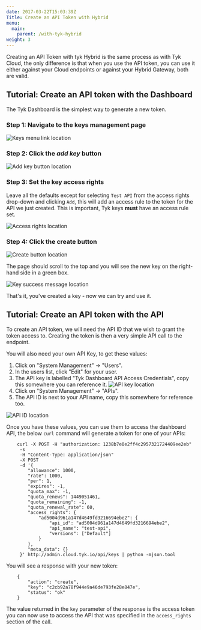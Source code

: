 ```yaml
---
date: 2017-03-22T15:03:39Z
Title: Create an API Token with Hybrid
menu:
  main:
    parent: /with-tyk-hybrid
weight: 3
---
```


Creating an API Token with tyk Hybrid is the same process as with Tyk Cloud, the only difference is that when you use the API token, you can use it either against your Cloud endpoints or against your Hybrid Gateway, both are valid.

## <a name="with-dashboard"></a>Tutorial: Create an API token with the Dashboard

The Tyk Dashboard is the simplest way to generate a new token.

### Step 1: Navigate to the keys management page

![Keys menu link location][1]

### Step 2: Click the *add key* button

![Add key button location][2]

### Step 3: Set the key access rights

Leave all the defaults except for selecting `Test API` from the access rights drop-down and clicking `Add`, this will add an access rule to the token for the API we just created. This is important, Tyk keys **must** have an access rule set.

![Access rights location][3]

### Step 4: Click the create button

![Create button location][4]

The page should scroll to the top and you will see the new key on the right-hand side in a green box.

![Key success message location][5]

That's it, you've created a key - now we can try and use it.

##  <a name="with-api"></a>Tutorial: Create an API token with the API

 To create an API token, we will need the API ID that we wish to grant the token access to. Creating the token is then a very simple API call to the endpoint.

You will also need your own API Key, to get these values:

1.  Click on "System Management" -> "Users".
2.  In the users list, click "Edit" for your user.
3.  The API key is labelled "Tyk Dashboard API Access Credentials", copy this somewhere you can reference it. ![API key location][6]
4.  Click on "System Management" -> "APIs".
5.  The API ID is next to your API name, copy this somewhere for reference too. 

![API ID location][7]

Once you have these values, you can use them to access the dashboard API, the below `curl` command will generate a token for one of your APIs:
```
    curl -X POST -H "authorization: 1238b7e0e2ff4c2957321724409ee2eb" 
     -s 
     -H "Content-Type: application/json" 
     -X POST 
     -d '{
        "allowance": 1000,
        "rate": 1000,
        "per": 1,
        "expires": -1,
        "quota_max": -1,
        "quota_renews": 1449051461,
        "quota_remaining": -1,
        "quota_renewal_rate": 60,
        "access_rights": {
            "ad5004d961a147d4649fd3216694ebe2": {
                "api_id": "ad5004d961a147d4649fd3216694ebe2",
                "api_name": "test-api",
                "versions": ["Default"]
            }
        },
        "meta_data": {}
     }' http://admin.cloud.tyk.io/api/keys | python -mjson.tool
```

You will see a response with your new token:
```
    {
        "action": "create",
        "key": "c2cb92a78f944e9a46de793fe28e847e",
        "status": "ok"
    }
```

The value returned in the `key` parameter of the response is the access token you can now use to access the API that was specified in the `access_rights` section of the call.

[1]: /docs/img/dashboard/system-management/NavKeys.png
[2]: /docs/img/dashboard/system-management/addKeyButton.png
[3]: /docs/img/dashboard/system-management/accessRights.png
[4]: /docs/img/dashboard/system-management/createKeyButton.png
[5]: /docs/img/dashboard/system-management/keyAdded.png
[6]: /docs/img/dashboard/system-management/APIKey.png
[7]: /docs/img/dashboard/system-management/APIId.png
